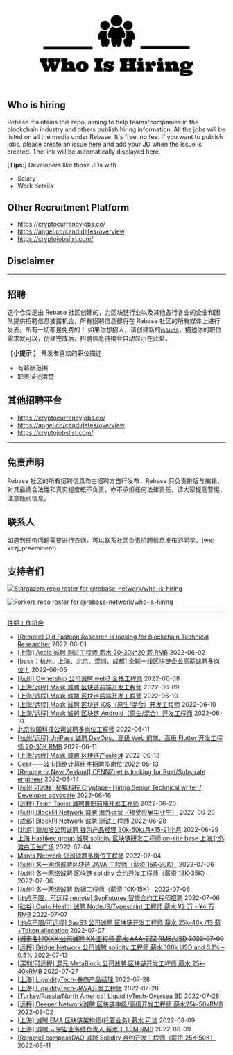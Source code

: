 <div align="center">
  <img src="./banner.png" style="margin: 0 auto 10px;" width="500"/>
</div>


## Who is hiring
Rebase maintains this repo, aiming to help teams/companies in the blockchain industry and others publish hiring information. All the jobs will be listed on all the media under Rebase. It's free, no fee.
If you want to publish jobs, please create an issue [here](https://github.com/rebase-network/who-is-hiring/issues/) and add your JD when the issue is created. The link will be automatically displayed here.

[**Tips:**]
Developers like those JDs with
- Salary
- Work details

## Other Recruitment Platform

- https://cryptocurrencyjobs.co/
- https://angel.co/candidates/overview
- https://cryptojobslist.com/

## Disclaimer

---

## 招聘

这个仓库是由 Rebase 社区创建的，为区块链行业以及其他各行各业的企业和团队提供招聘信息披露机会，所有招聘信息都将在 Rebase 社区的所有媒体上进行发表。所有一切都是免费的！
如果你想招人，请创建新的[issues](https://github.com/rebase-network/who-is-hiring/issues/)，描述你的职位需求就可以，创建完成后，招聘信息链接会自动显示在此处。

【**小提示**  】
开发者喜欢的职位描述
- 有薪酬范围
- 职责描述清楚

## 其他招聘平台
- https://cryptocurrencyjobs.co/
- https://angel.co/candidates/overview
- https://cryptojobslist.com/

---

## 免责声明

Rebase 社区的所有招聘信息均由招聘方自行发布，Rebase 只负责排版与编辑，对其最终合法性和真实程度概不负责，亦不承担任何法律责任，请大家提高警惕，注意甄别信息。

## 联系人
如遇到任何问题需要进行咨询，可以联系社区负责招聘信息发布的同学。(wx: xxzj_preeminent)

## 支持者们
[![Stargazers repo roster for @rebase-network/who-is-hiring](https://reporoster.com/stars/rebase-network/who-is-hiring)](https://github.com/rebase-network/who-is-hiring/stargazers)

[![Forkers repo roster for @rebase-network/who-is-hiring](https://reporoster.com/forks/rebase-network/who-is-hiring)](https://github.com/rebase-network/who-is-hiring/network/members)

---

[往期工作机会](./jobs.md)

- [[Remote] Old Fashion Research  is looking for Blockchain Technical Researcher](https://github.com/rebase-network/who-is-hiring/issues/135) 2022-06-01
- [[上海] Acala 诚聘 测试工程师 薪水 20-30k*20 薪 RMB](https://github.com/rebase-network/who-is-hiring/issues/136) 2022-06-02
- [[base：杭州、上海、北京、深圳、成都] 全球一线区块链企业高薪诚聘多岗位！](https://github.com/rebase-network/who-is-hiring/issues/137) 2022-06-05
- [[杭州] Ownership 公司诚聘 web3 全栈工程师](https://github.com/rebase-network/who-is-hiring/issues/138) 2022-06-08
- [[上海/远程] Mask 诚聘 区块链前端开发工程师](https://github.com/rebase-network/who-is-hiring/issues/139) 2022-06-09
- [[上海/远程] Mask 诚聘  区块链后端开发工程师](https://github.com/rebase-network/who-is-hiring/issues/140) 2022-06-10
- [[上海/远程] Mask 诚聘 区块链 iOS（原生/混合）开发工程师](https://github.com/rebase-network/who-is-hiring/issues/141) 2022-06-10
- [[上海/远程] Mask 诚聘 区块链 Android（原生/混合）开发工程师](https://github.com/rebase-network/who-is-hiring/issues/142) 2022-06-10
- [北京牧国科技公司诚聘多岗位工程师](https://github.com/rebase-network/who-is-hiring/issues/143) 2022-06-11
- [[杭州/远程] UniPass 诚聘 DevOps、高级 Web 前端、高级 Flutter 开发工程师 20-35K RMB](https://github.com/rebase-network/who-is-hiring/issues/144) 2022-06-11
- [[上海/远程] Mask 诚聘 区块链产品经理](https://github.com/rebase-network/who-is-hiring/issues/145) 2022-06-13
- [Gear——波卡网络计算组件招聘多岗位](https://github.com/rebase-network/who-is-hiring/issues/146) 2022-06-13
- [[Remote or New Zealand] CENNZnet is looking for Rust/Substrate engineer](https://github.com/rebase-network/who-is-hiring/issues/147) 2022-06-14
- [[杭州 可远程] 秘猿科技 Cryptape- Hiring Senior Technical writer / Developer advocate](https://github.com/rebase-network/who-is-hiring/issues/148) 2022-06-16
- [[远程] Team Taoist 诚聘兼职前端开发工程师](https://github.com/rebase-network/who-is-hiring/issues/149) 2022-06-20
- [[杭州] BlockPI Network 诚聘 海外运营（接受应届毕业生）](https://github.com/rebase-network/who-is-hiring/issues/150) 2022-06-28
- [[成都] BlockPI Network 诚聘 测试工程师](https://github.com/rebase-network/who-is-hiring/issues/151) 2022-06-28
- [[北京] 新加坡公司诚聘 钱包产品经理 30k-50k/月*15-21个月](https://github.com/rebase-network/who-is-hiring/issues/152) 2022-06-29
- [上海 Hashkey group 诚聘 solidity 区块链研发工程师  on-site base 上海北外滩白玉兰广场](https://github.com/rebase-network/who-is-hiring/issues/153) 2022-07-04
- [ Manta Network  公司诚聘多岗位工程师](https://github.com/rebase-network/who-is-hiring/issues/154) 2022-07-04
- [[杭州] 各一网络诚聘区块链 JAVA 工程师（薪资 15K-30K）](https://github.com/rebase-network/who-is-hiring/issues/155) 2022-07-06
- [[杭州] 各一网络诚聘 区块链 solidity 合约开发工程师（薪资 18K-35K）](https://github.com/rebase-network/who-is-hiring/issues/156) 2022-07-06
- [[杭州] 各一网络诚聘 数据工程师（薪资 10K-15K）](https://github.com/rebase-network/who-is-hiring/issues/157) 2022-07-06
- [[地点不限，可远程 remote] SynFutures 智能合约工程师招聘](https://github.com/rebase-network/who-is-hiring/issues/158) 2022-07-06
- [[硅谷] Curio Health 诚聘 NodeJS/Typescript 工程师 薪水 ¥2 万 - ¥4 万 RMB](https://github.com/rebase-network/who-is-hiring/issues/159) 2022-07-07
- [[地点不限/可远程] SaaS3 公司诚聘 区块链开发工程师 薪水 25k-40k /13 薪 +Token allocation](https://github.com/rebase-network/who-is-hiring/issues/160) 2022-07-07
- ~~[[城市名] XXXX 公司诚聘 XX 工程师 薪水 AAA-ZZZ RMB/USD](https://github.com/rebase-network/who-is-hiring/issues/161) 2022-07-09~~
- [[远程] Bridge Network 公司诚聘 solidity 工程师 薪水 100k USD and 0.1% – 0.5%](https://github.com/rebase-network/who-is-hiring/issues/168) 2022-07-13
- [[深圳/可远程] 混元 MetaBlock 公司诚聘 区块链开发工程师 薪水 25k-40kRMB](https://github.com/rebase-network/who-is-hiring/issues/170) 2022-07-27
- [[上海] LiquidityTech-券商产品经理 ](https://github.com/rebase-network/who-is-hiring/issues/171) 2022-07-28
- [[上海] LiquidityTech-JAVA开发工程师](https://github.com/rebase-network/who-is-hiring/issues/172) 2022-07-28
- [[Turkey/Russia/North America] LiquidityTech-Oversea BD](https://github.com/rebase-network/who-is-hiring/issues/173) 2022-07-28
- [[远程] Deeper Network诚聘 区块链中级/高级开发工程师 薪水25k-50kRMB](https://github.com/rebase-network/who-is-hiring/issues/174) 2022-08-02
- [[上海]  诚聘 EMA 区块链架构师(托管业务) 薪水 可谈](https://github.com/rebase-network/who-is-hiring/issues/175) 2022-08-09
- [[上海] 诚聘 元宇宙业务线负责人 薪水 1-1.3M RMB](https://github.com/rebase-network/who-is-hiring/issues/176) 2022-08-09
- [[Remote] compassDAO 诚聘 Solidity 合约开发工程师（薪资 25K-50K）](https://github.com/rebase-network/who-is-hiring/issues/177) 2022-08-11
